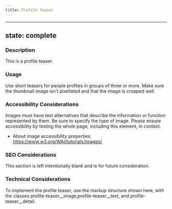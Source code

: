 ```yaml
---
title: Profile Teaser
---
```


---
state: complete
---

### Description
This is a profile teaser.

### Usage
Use short teasers for people profiles in groups of three or more. Make sure the thumbnail image isn't pixellated and that the image is cropped well.

### Accessibility Considerations
Images must have text alternatives that describe the information or function represented by them. Be sure to specify the type of image. Please ensure accessibility by testing the whole page, including this element, in context.

* About image accessibility properties: https://www.w3.org/WAI/tutorials/images/

### SEO Considerations
This section is left intentionally blank and is for future consideration.

### Technical Considerations
To implement the profile teaser, use the markup structure shown here, with the classes profile-teaser__image,profile-teaser__text, and profile-teaser__detail.
